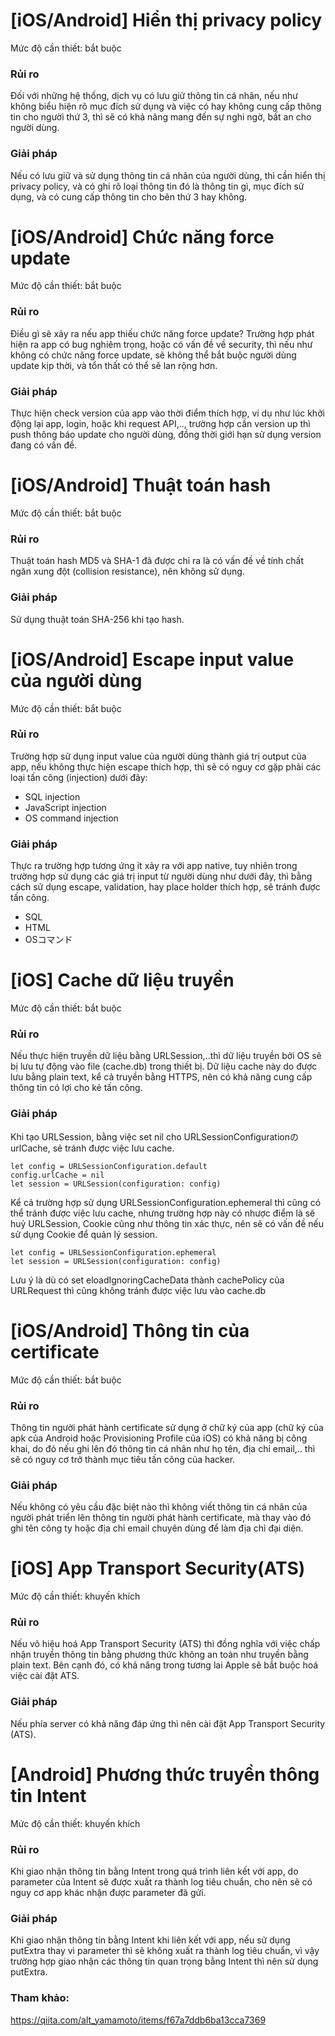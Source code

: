 # [iOS/Android] Hiển thị privacy policy 
Mức độ cần thiết: bắt buộc

### Rủi ro
Đối với những hệ thống, dịch vụ có lưu giữ thông tin cá nhân, nếu như không biểu hiện rõ mục đích sử dụng và việc có hay không cung cấp thông tin cho người thứ 3, thì sẽ có khả năng mang đến sự nghi ngờ, bất an cho người dùng.

### Giải pháp
Nếu có lưu giữ và sử dụng thông tin cá nhân của người dùng, thì cần hiển thị privacy policy, và có ghi rõ loại thông tin đó là thông tin gì, mục đích sử dụng, và có cung cấp thông tin cho bên thứ 3 hay không.

# [iOS/Android] Chức năng force update
Mức độ cần thiết: bắt buộc

### Rủi ro
Điều gì sẽ xảy ra nếu app thiếu chức năng force update? Trường hợp phát hiện ra app có bug nghiêm trọng, hoặc có vấn đề về security, thì nếu như không có chức năng force update, sẽ không thể bắt buộc người dùng update kịp thời, và tổn thất có thể sẽ lan rộng hơn.

### Giải pháp
Thực hiện check version của app vào thời điểm thích hợp, ví dụ như lúc khởi động lại app, login, hoặc khi request API,.., trường hợp cần version up thì push thông báo update cho người dùng, đồng thời giới hạn sử dụng version đang có vấn đề.

# [iOS/Android] Thuật toán hash
Mức độ cần thiết: bắt buộc

### Rủi ro
Thuật toán hash MD5 và SHA-1 đã được chỉ ra là có vấn đề về tính chất ngăn xung đột (collision resistance), nên không sử dụng.

### Giải pháp
Sử dụng thuật toán SHA-256 khi tạo hash.

# [iOS/Android] Escape input value của người dùng
Mức độ cần thiết: bắt buộc

### Rủi ro
Trường hợp sử dụng input value của người dùng thành giá trị output của app, nếu không thực hiện escape thích hợp, thì sẽ có nguy cơ gặp phải các loại tấn công (injection) dưới đây:

* SQL injection
* JavaScript injection
* OS command injection

### Giải pháp
Thực ra trường hợp tương ứng ít xảy ra với app native, tuy nhiên trong trường hợp sử dụng các giá trị input từ người dùng như dưới đây, thì bằng cách sử dụng escape, validation, hay place holder thích hợp, sẽ tránh được tấn công.

* SQL
* HTML
* OSコマンド

# [iOS] Cache dữ liệu truyền
Mức độ cần thiết: bắt buộc

### Rủi ro
Nếu thực hiện truyền dữ liệu bằng URLSession,..thì dữ liệu truyền bởi OS sẽ bị lưu tự động vào file (cache.db) trong thiết bị. 
Dữ liệu cache này do được lưu bằng plain text, kể cả truyền bằng HTTPS, nên có khả năng cung cấp thông tin có lợi cho kẻ tấn công.

### Giải pháp
Khi tạo URLSession, bằng việc set nil cho URLSessionConfigurationのurlCache, sẽ tránh được việc lưu cache.

```
let config = URLSessionConfiguration.default
config.urlCache = nil
let session = URLSession(configuration: config)
```

Kể cả trường hợp sử dụng URLSessionConfiguration.ephemeral thì cũng có thể tránh được việc lưu cache, nhưng trường hợp này có nhược điểm là sẽ huỷ URLSession, Cookie cũng như thông tin xác thực, nên sẽ có vấn đề nếu sử dụng Cookie để quản lý session.

```
let config = URLSessionConfiguration.ephemeral
let session = URLSession(configuration: config)
```

Lưu ý là dù có set eloadIgnoringCacheData thành cachePolicy của URLRequest thì cũng không tránh được việc lưu vào cache.db

# [iOS/Android] Thông tin của certificate
Mức độ cần thiết: bắt buộc

### Rủi ro
Thông tin người phát hành certificate sử dụng ở chữ ký của app (chữ ký của apk của Android hoặc Provisioning Profile của iOS) có khả năng bị công khai, do đó nếu ghi lên đó thông tin cá nhân như họ tên, địa chỉ email,.. thì sẽ có nguy cơ trở thành mục tiêu tấn công của hacker.

### Giải pháp
Nếu không có yêu cầu đặc biệt nào thì không viết thông tin cá nhân của người phát triển lên thông tin người phát hành certificate, mà thay vào đó ghi tên công ty hoặc địa chỉ email chuyên dùng để làm địa chỉ đại diện.

# [iOS] App Transport Security(ATS)
Mức độ cần thiết: khuyến khích

### Rủi ro
Nếu vô hiệu hoá App Transport Security (ATS) thì đồng nghĩa với việc chấp nhận truyền thông tin bằng phương thức không an toàn như truyền bằng plain text. Bên cạnh đó, có khả năng trong tương lai Apple sẽ bắt buộc hoá việc cài đặt ATS.

### Giải pháp
Nếu phía server có khả năng đáp ứng thì nên cài đặt App Transport Security (ATS).

# [Android] Phương thức truyền thông tin Intent
Mức độ cần thiết: khuyến khích

### Rủi ro
Khi giao nhận thông tin bằng Intent trong quá trình liên kết với app, do parameter của Intent sẽ được xuất ra thành log tiêu chuẩn, cho nên sẽ có nguy cơ app khác nhận được parameter đã gửi.

### Giải pháp
Khi giao nhận thông tin bằng Intent khi liên kết với app, nếu sử dụng putExtra thay vì parameter thì sẽ không xuất ra thành log tiêu chuẩn, vì vậy trường hợp giao nhận các thông tin quan trọng bằng Intent thì nên sử dụng putExtra.


### Tham khảo:
https://qiita.com/alt_yamamoto/items/f67a7ddb6ba13cca7369